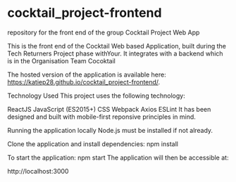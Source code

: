 # cocktail_project-frontend
repository for the front end of the group Cocktail Project Web App

This is the front end of the Cocktail Web based Application, built during the Tech Returners Project phase withYour. It integrates with a backend which is in the Organisation Team Cocoktail

The hosted version of the application is available here: https://katiep28.github.io/cocktail_project-frontend/.

Technology Used
This project uses the following technology:

ReactJS
JavaScript (ES2015+)
CSS
Webpack
Axios
ESLint
It has been designed and built with mobile-first reponsive principles in mind.

Running the application locally
Node.js must be installed if not already.

Clone the application and install dependencies:
npm install

To start the application:
npm start
The application will then be accessible at:

http://localhost:3000


